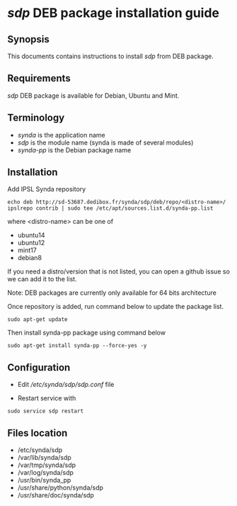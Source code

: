 # *sdp* DEB package installation guide

## Synopsis

This documents contains instructions to install *sdp* from DEB package.

## Requirements

*sdp* DEB package is available for Debian, Ubuntu and Mint.

## Terminology

* *synda* is the application name
* *sdp* is the module name (synda is made of several modules)
* *synda-pp* is the Debian package name

## Installation

Add IPSL Synda repository

```
echo deb http://sd-53687.dedibox.fr/synda/sdp/deb/repo/<distro-name>/ ipslrepo contrib | sudo tee /etc/apt/sources.list.d/synda-pp.list
```

where &lt;distro-name&gt; can be one of

* ubuntu14
* ubuntu12
* mint17
* debian8

If you need a distro/version that is not listed, you can open a github issue so we can add it to the list.

Note: DEB packages are currently only available for 64 bits architecture

Once repository is added, run command below to update the package list.

```
sudo apt-get update
```

Then install synda-pp package using command below

```
sudo apt-get install synda-pp --force-yes -y
```

## Configuration

* Edit */etc/synda/sdp/sdp.conf* file

* Restart service with

```
sudo service sdp restart
```

## Files location

* /etc/synda/sdp
* /var/lib/synda/sdp
* /var/tmp/synda/sdp
* /var/log/synda/sdp
* /usr/bin/synda_pp
* /usr/share/python/synda/sdp
* /usr/share/doc/synda/sdp

